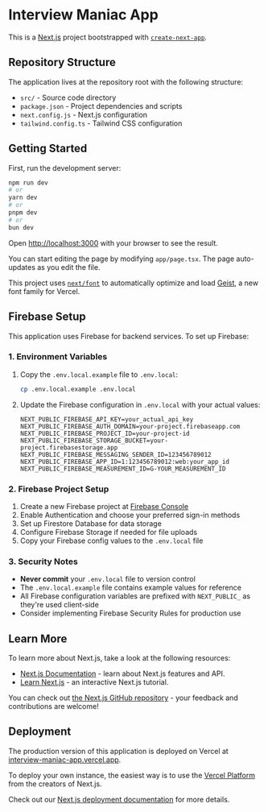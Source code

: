 # Interview Maniac App

This is a [Next.js](https://nextjs.org) project bootstrapped with [`create-next-app`](https://nextjs.org/docs/app/api-reference/cli/create-next-app).

## Repository Structure

The application lives at the repository root with the following structure:

- `src/` - Source code directory
- `package.json` - Project dependencies and scripts
- `next.config.js` - Next.js configuration
- `tailwind.config.ts` - Tailwind CSS configuration

## Getting Started

First, run the development server:

```bash
npm run dev
# or
yarn dev
# or
pnpm dev
# or
bun dev
```

Open [http://localhost:3000](http://localhost:3000) with your browser to see the result.

You can start editing the page by modifying `app/page.tsx`. The page auto-updates as you edit the file.

This project uses [`next/font`](https://nextjs.org/docs/app/building-your-application/optimizing/fonts) to automatically optimize and load [Geist](https://vercel.com/font), a new font family for Vercel.

## Firebase Setup

This application uses Firebase for backend services. To set up Firebase:

### 1. Environment Variables

1. Copy the `.env.local.example` file to `.env.local`:
   ```bash
   cp .env.local.example .env.local
   ```

2. Update the Firebase configuration in `.env.local` with your actual values:
   ```
   NEXT_PUBLIC_FIREBASE_API_KEY=your_actual_api_key
   NEXT_PUBLIC_FIREBASE_AUTH_DOMAIN=your-project.firebaseapp.com
   NEXT_PUBLIC_FIREBASE_PROJECT_ID=your-project-id
   NEXT_PUBLIC_FIREBASE_STORAGE_BUCKET=your-project.firebasestorage.app
   NEXT_PUBLIC_FIREBASE_MESSAGING_SENDER_ID=123456789012
   NEXT_PUBLIC_FIREBASE_APP_ID=1:123456789012:web:your_app_id
   NEXT_PUBLIC_FIREBASE_MEASUREMENT_ID=G-YOUR_MEASUREMENT_ID
   ```

### 2. Firebase Project Setup

1. Create a new Firebase project at [Firebase Console](https://console.firebase.google.com/)
2. Enable Authentication and choose your preferred sign-in methods
3. Set up Firestore Database for data storage
4. Configure Firebase Storage if needed for file uploads
5. Copy your Firebase config values to the `.env.local` file

### 3. Security Notes

- **Never commit** your `.env.local` file to version control
- The `.env.local.example` file contains example values for reference
- All Firebase configuration variables are prefixed with `NEXT_PUBLIC_` as they're used client-side
- Consider implementing Firebase Security Rules for production use

## Learn More

To learn more about Next.js, take a look at the following resources:

- [Next.js Documentation](https://nextjs.org/docs) - learn about Next.js features and API.
- [Learn Next.js](https://nextjs.org/learn) - an interactive Next.js tutorial.

You can check out [the Next.js GitHub repository](https://github.com/vercel/next.js) - your feedback and contributions are welcome!

## Deployment

The production version of this application is deployed on Vercel at [interview-maniac-app.vercel.app](https://interview-maniac-app.vercel.app).

To deploy your own instance, the easiest way is to use the [Vercel Platform](https://vercel.com/new?utm_medium=default-template&filter=next.js&utm_source=create-next-app&utm_campaign=create-next-app-readme) from the creators of Next.js.

Check out our [Next.js deployment documentation](https://nextjs.org/docs/app/building-your-application/deploying) for more details.
